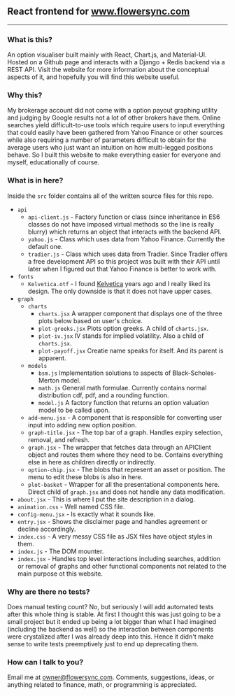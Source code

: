 ## React frontend for www.flowersync.com
---
### What is this?
An option visualiser built mainly with React, Chart.js, and Material-UI. Hosted on a Github page and interacts with a Django + Redis backend via a REST API. Visit the website for more information about the conceptual aspects of it, and hopefully you will find this website useful.

### Why this?
My brokerage account did not come with a option payout graphing utility and judging by Google results not a lot of other brokers have them. Online searches yield difficult-to-use tools which require users to input everything that could easily have been gathered from Yahoo Finance or other sources while also requiring a number of parameters difficult to obtain for the average users who just want an intuition on how multi-legged positions behave. So I built this website to make everything easier for everyone and myself, educationally of course.

### What is in here?
Inside the `src` folder contains all of the written source files for this repo.

* `api`
  * `api-client.js` - Factory function or class (since inheritance in ES6 classes do not have imposed virtual methods so the line is really blurry) which returns an object that interacts with the backend API.
  * `yahoo.js` - Class which uses data from Yahoo Finance. Currently the default one.
  * `tradier.js` - Class which uses data from Tradier. Since Tradier offers a free development API so this project was built with their API until later when I figured out that Yahoo Finance is better to work with.
* `fonts`
  * `Kelvetica.otf` - I found [Kelvetica](https://www.dafont.com/kelvetica.font) years ago and I really liked its design. The only downside is that it does not have upper cases.
* `graph`
  * `charts`
    * `charts.jsx` A wrapper component that displays one of the three plots below based on user's choice.
    * `plot-greeks.jsx` Plots option greeks. A child of `charts.jsx`.
    * `plot-iv.jsx` IV stands for implied volatility. Also a child of `charts.jsx`.
    * `plot-payoff.jsx` Creatie name speaks for itself. And its parent is apparent.
  * `models`
    * `bsm.js` Implementation solutions to aspects of Black-Scholes-Merton model.
    * `math.js` General math formulae. Currently contains normal distribution cdf, pdf, and a rounding function.
    * `model.js` A factory function that returns an option valuation model to be called upon. 
  * `add-menu.jsx` - A component that is responsible for converting user input into adding new option position.
  * `graph-title.jsx` - The top bar of a graph. Handles expiry selection, removal, and refresh.
  * `graph.jsx` - The wrapper that fetches data through an APIClient object and routes them where they need to be. Contains everything else in here as children directly or indirectly.
  * `option-chip.jsx` - The blobs that represent an asset or position. The menu to edit these blobs is also in here.
  * `plot-basket` - Wrapper for all the presentational components here. Direct child of `graph.jsx` and does not handle any data modification.
* `about.jsx` - This is where I put the site description in a dialog.
* `animation.css` - Well named CSS file.
* `config-menu.jsx` - Is exactly what it sounds like.
* `entry.jsx` - Shows the disclaimer page and handles agreement or decline accordingly.
* `index.css` - A very messy CSS file as JSX files have object styles in them.
* `index.js` - The DOM mounter.
* `index.jsx` - Handles top level interactions including searches, addition or removal of graphs and other functional components not related to the main purpose ot this website.
  
### Why are there no tests?
Does manual testing count?
No, but seriously I will add automated tests after this whole thing is stable. At first I thought this was just going to be a small project but it ended up being a lot bigger than what I had imagined (including the backend as well) so the interaction between components were crystalized after I was already deep into this. Hence it didn't make sense to write tests preemptively just to end up deprecating them.

### How can I talk to you?
Email me at owner@flowersync.com. Comments, suggestions, ideas, or anything related to finance, math, or programming is appreciated.
